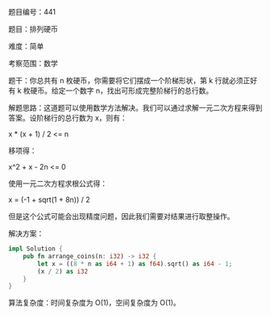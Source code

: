 题目编号：441

题目：排列硬币

难度：简单

考察范围：数学

题干：你总共有 n 枚硬币，你需要将它们摆成一个阶梯形状，第 k 行就必须正好有 k 枚硬币。给定一个数字 n，找出可形成完整阶梯行的总行数。

解题思路：这道题可以使用数学方法解决。我们可以通过求解一元二次方程来得到答案。设阶梯行的总行数为 x，则有：

x * (x + 1) / 2 <= n

移项得：

x^2 + x - 2n <= 0

使用一元二次方程求根公式得：

x = (-1 + sqrt(1 + 8n)) / 2

但是这个公式可能会出现精度问题，因此我们需要对结果进行取整操作。

解决方案：

```rust
impl Solution {
    pub fn arrange_coins(n: i32) -> i32 {
        let x = ((8 * n as i64 + 1) as f64).sqrt() as i64 - 1;
        (x / 2) as i32
    }
}
```

算法复杂度：时间复杂度为 O(1)，空间复杂度为 O(1)。